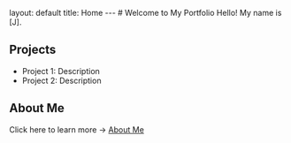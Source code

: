 layout: default
title: Home
--- # Welcome to My Portfolio Hello! My name is [J].
## Projects
- Project 1: Description
- Project 2: Description
## About Me
Click here to learn more → [About Me](about.md)

